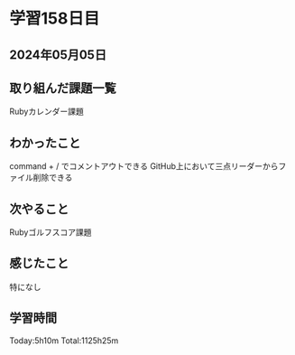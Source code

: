 # 学習158日目
## 2024年05月05日
## 取り組んだ課題一覧
Rubyカレンダー課題
## わかったこと
command + / でコメントアウトできる
GitHub上において三点リーダーからファイル削除できる 
## 次やること
Rubyゴルフスコア課題
## 感じたこと
特になし
## 学習時間
Today:5h10m Total:1125h25m

